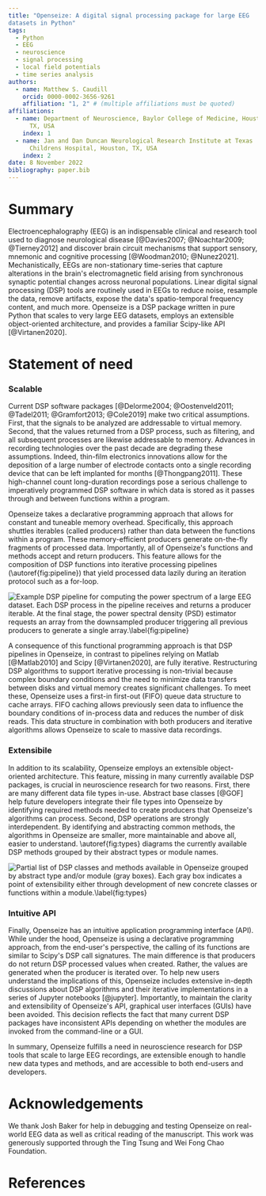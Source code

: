 ```yaml
--- 
title: "Openseize: A digital signal processing package for large EEG
datasets in Python" 
tags:
  - Python
  - EEG
  - neuroscience
  - signal processing
  - local field potentials
  - time series analysis
authors:
  - name: Matthew S. Caudill 
    orcid: 0000-0002-3656-9261 
    affiliation: "1, 2" # (multiple affiliations must be quoted) 
affiliations:
  - name: Department of Neuroscience, Baylor College of Medicine, Houston,
      TX, USA
    index: 1
  - name: Jan and Dan Duncan Neurological Research Institute at Texas
      Childrens Hospital, Houston, TX, USA 
    index: 2 
date: 8 November 2022
bibliography: paper.bib
---
```


# Summary

Electroencephalography (EEG) is an indispensable clinical and research tool
used to diagnose neurological disease [@Davies2007; @Noachtar2009;
@Tierney2012] and discover brain circuit mechanisms that support sensory,
mnemonic and cognitive processing [@Woodman2010; @Nunez2021].
Mechanistically, EEGs are non-stationary time-series that capture
alterations in the brain's electromagnetic field arising from synchronous
synaptic potential changes across neuronal populations. Linear digital
signal processing (DSP) tools are routinely used in EEGs to reduce noise,
resample the data, remove artifacts, expose the data's spatio-temporal
frequency content, and much more. Openseize is a DSP package written in
pure Python that scales to very large EEG datasets, employs an extensible
object-oriented architecture, and provides a familiar Scipy-like API
[@Virtanen2020].

# Statement of need

### Scalable

Current DSP software packages [@Delorme2004; @Oostenveld2011; @Tadel2011;
@Gramfort2013; @Cole2019] make two critical assumptions. First, that the
signals to be analyzed are addressable to virtual memory. Second, that the
values returned from a DSP process, such as filtering, and all subsequent
processes are likewise addressable to memory. Advances in recording
technologies over the past decade are degrading these assumptions. Indeed,
thin-film electronics innovations allow for the deposition of a large number
of electrode contacts onto a single recording device that can be left
implanted for months [@Thongpang2011]. These high-channel count
long-duration recordings pose a serious challenge to imperatively programmed
DSP software in which data is stored as it passes through and between
functions within a program.

Openseize takes a declarative programming approach that allows for constant
and tuneable memory overhead.  Specifically, this approach shuttles
iterables (called producers) rather than data between the functions within
a program. These memory-efficient producers generate on-the-fly fragments
of processed data. Importantly, all of Openseize's functions and methods
accept and return producers. This feature allows for the composition of DSP
functions into iterative processing pipelines (\autoref{fig:pipeline}) that
yield processed data lazily during an iteration protocol such as a for-loop.

![Example DSP pipeline for computing the power spectrum of a large EEG
dataset. Each DSP process in the pipeline receives and returns a producer
iterable. At the final stage, the power spectral density (PSD) estimator
requests an array from the downsampled producer triggering all previous
producers to generate a single array.\label{fig:pipeline}](pipeline.png)

A consequence of this functional programming approach is that DSP pipelines
in Openseize, in contrast to pipelines relying on Matlab [@Matlab2010] and
Scipy [@Virtanen2020], are fully iterative. Restructuring DSP algorithms to
support iterative processing is non-trivial because complex boundary conditions
and the need to minimize data transfers between disks and virtual
memory creates significant challenges. To meet these, Openseize uses
a first-in first-out (FIFO) queue data structure to cache arrays. FIFO
caching allows previously seen data to influence the boundary conditions of
in-process data and reduces the number of disk reads. This data structure in
combination with both producers and iterative algorithms allows Openseize to
scale to massive data recordings.

### Extensibile

In addition to its scalability, Openseize employs an extensible
object-oriented architecture. This feature, missing in many currently
available DSP packages, is crucial in neuroscience research for two reasons.
First, there are many different data file types in-use. Abstract base
classes [@GOF] help future developers integrate their file types into
Openseize by identifying required methods needed to create producers that
Openseize's algorithms can process. Second, DSP operations are strongly
interdependent. By identifying and abstracting common methods, the
algorithms in Openseize are smaller, more maintainable and above all, easier
to understand.  \autoref{fig:types} diagrams the currently available DSP
methods grouped by their abstract types or module names.

 ![Partial list of DSP classes and methods available in Openseize grouped by
abstract type and/or module (gray boxes). Each gray box indicates a point of
extensibility either through development of new concrete classes or
functions within a module.\label{fig:types}](types.png)

### Intuitive API

Finally, Openseize has an intuitive application programming interface (API).
While under the hood, Openseize is using a declarative programming approach,
from the end-user's perspective, the calling of its functions are similar
to Scipy's DSP call signatures. The main difference is that producers do not
return DSP processed values when created. Rather, the values are generated
when the producer is iterated over. To help new users understand the
implications of this, Openseize includes extensive in-depth discussions
about DSP algorithms and their iterative implementations in a series of
Jupyter notebooks [@jupyter]. Importantly, to maintain the clarity and
extensibility of Openseize's API, graphical user interfaces (GUIs) have been
avoided. This decision reflects the fact that many current DSP packages have
inconsistent APIs depending on whether the modules are invoked from the
command-line or a GUI.   

In summary, Openseize fulfills a need in neuroscience research for DSP tools
that scale to large EEG recordings, are extensible enough to handle new
data types and methods, and are accessible to both end-users and
developers.

# Acknowledgements

We thank Josh Baker for help in debugging and testing Openseize on
real-world EEG data as well as critical reading of the manuscript. This work
was generously supported through the Ting Tsung and Wei Fong Chao
Foundation.

# References
